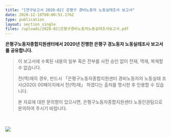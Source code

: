 ```yaml
---
title: "[연구보고서 2020-02] 은평구 경비노동자 노동실태조사 보고서"
date: 2020-12-16T08:00:51.176Z
type: publication
layout: section_single
files: /uploads/2020-02│은평구경비노동자노동실태조사보고서.pdf
---
```



**은평구노동자종합지원센터에서 2020년 진행한 은평구 경노동자 노동실태조사 보고서를 공유합니다.**

> 이 보고서에 수록된 내용의 일부 혹은 전부를 사전 승인 없이 전재, 역재, 복제할 수 없습니다. 
>
> 전(역)재의 경우, 반드시 「은평구노동자종합지원센터 경비노동자의 노동실태 조사(2020) 00페이지에서 전(역)재」 하였다는 출처를 명시한 후 인용할 수 있습니다.
>
> 본 자료에 대한 문의항이 있으시면, 은평구노동자종합지원센터 노동인권팀으로 문의하여 주시기 바랍니다.

　



![ ](/uploads/cv2.jpg " ")